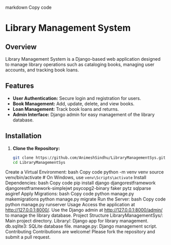 markdown
Copy code
# Library Management System

## Overview
Library Management System is a Django-based web application designed to manage library operations such as cataloging books, managing user accounts, and tracking book loans.

## Features
- **User Authentication:** Secure login and registration for users.
- **Book Management:** Add, update, delete, and view books.
- **Loan Management:** Track book loans and returns.
- **Admin Interface:** Django admin for easy management of the library database.

## Installation
1. **Clone the Repository:**
   ```bash
   git clone https://github.com/AnimeshSindhu/LibraryManagementSys.git
   cd LibraryManagementSys
Create a Virtual Environment:
bash
Copy code
python -m venv venv
source venv/bin/activate  # On Windows, use `venv\Scripts\activate`
Install Dependencies:
bash
Copy code
pip install django djangorestframework djangorestframework-simplejwt psycopg2-binary faker pytz sqlparse asgiref
Apply Migrations:
bash
Copy code
python manage.py makemigrations
python manage.py migrate
Run the Server:
bash
Copy code
python manage.py runserver
Usage
Access the application at http://127.0.0.1:8000/.
Use the Django admin at http://127.0.0.1:8000/admin/ to manage the library database.
Project Structure
LibraryManagementSys/: Main project directory.
Library/: Django app for library management.
db.sqlite3: SQLite database file.
manage.py: Django management script.
Contributing
Contributions are welcome! Please fork the repository and submit a pull request.
